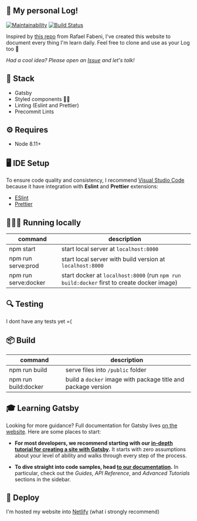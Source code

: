 ## 📝 My personal Log!

[![Maintainability](https://api.codeclimate.com/v1/badges/6cff10c95f1d1a5e503b/maintainability)](https://codeclimate.com/github/rodgerpaulo/rogerramos.me/maintainability)
[![Build Status](https://travis-ci.org/rodgerpaulo/rogerramos.me.svg?branch=master)](https://travis-ci.org/rodgerpaulo/rogerramos.me)

Inspired by [this repo](https://github.com/raphaelfabeni/log) from Rafael Fabeni, I've created this website to document every thing I'm learn daily.
Feel free to clone and use as your Log too 🥰

_Had a cool idea? Please open an [Issue](https://github.com/rodgerpaulo/rogerramos.me/issues) and let's talk!_

## 🚀 Stack

- Gatsby
- Styled components 💅🏽
- Linting (Eslint and Prettier)
- Precommit Lints

## ⚙️ Requires

- Node 8.11+

## 🖥 IDE Setup

To ensure code quality and consistency, I recommend [Visual Studio Code](https://code.visualstudio.com/download) because it have integration with **Eslint** and **Prettier** extensions:

- [ESlint](https://marketplace.visualstudio.com/items?itemName=dbaeumer.vscode-eslint)
- [Prettier](https://marketplace.visualstudio.com/items?itemName=esbenp.prettier-vscode)

## 🏃🏽‍♂️ Running locally

| command              | description                                                                                |
| -------------------- | ------------------------------------------------------------------------------------------ |
| npm start            | start local server at `localhost:8000`                                                     |
| npm run serve:prod   | start local server with build version at `localhost:8000`                                  |
| npm run serve:docker | start docker at `localhost:8000` (run `npm run build:docker` first to create docker image) |

## 🔍 Testing

I dont have any tests yet =(

## 📦 Build

| command              | description                                                   |
| -------------------- | ------------------------------------------------------------- |
| npm run build        | serve files into `/public` folder                             |
| npm run build:docker | build a `docker` image with package title and package version |

## 🎓 Learning Gatsby

Looking for more guidance? Full documentation for Gatsby lives [on the website](https://www.gatsbyjs.org/). Here are some places to start:

- **For most developers, we recommend starting with our [in-depth tutorial for creating a site with Gatsby](https://www.gatsbyjs.org/tutorial/).** It starts with zero assumptions about your level of ability and walks through every step of the process.

- **To dive straight into code samples, head [to our documentation](https://www.gatsbyjs.org/docs/).** In particular, check out the _Guides_, _API Reference_, and _Advanced Tutorials_ sections in the sidebar.

## 💫 Deploy

I'm hosted my website into [Netlify](https://netlify.com) (what i strongly recommend)
